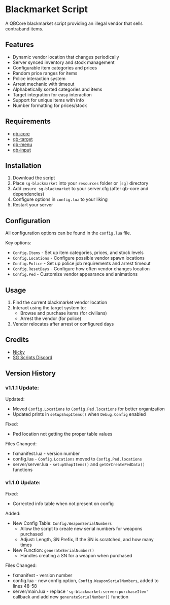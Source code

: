# Blackmarket Script

A QBCore blackmarket script providing an illegal vendor that sells contraband items.

## Features

- Dynamic vendor location that changes periodically
- Server synced inventory and stock management
- Configurable item categories and prices
- Random price ranges for items
- Police interaction system
- Arrest mechanic with timeout
- Alphabetically sorted categories and items
- Target integration for easy interaction
- Support for unique items with info
- Number formatting for prices/stock

## Requirements

- [qb-core](https://github.com/qbcore-framework/qb-core)
- [qb-target](https://github.com/BerkieBb/qb-target)
- [qb-menu](https://github.com/qbcore-framework/qb-menu)
- [qb-input](https://github.com/qbcore-framework/qb-input)

## Installation

1. Download the script
2. Place `sg-blackmarket` into your `resources` folder or `[sg]` directory
3. Add `ensure sg-blackmarket` to your server.cfg (after qb-core and dependencies)
4. Configure options in `config.lua` to your liking
5. Restart your server

## Configuration

All configuration options can be found in the `config.lua` file.

Key options:
- `Config.Items` - Set up item categories, prices, and stock levels
- `Config.Locations` - Configure possible vendor spawn locations
- `Config.Police` - Set up police job requirements and arrest timeout
- `Config.ResetDays` - Configure how often vendor changes location
- `Config.Ped` - Customize vendor appearance and animations

## Usage

1. Find the current blackmarket vendor location
2. Interact using the target system to:
   - Browse and purchase items (for civilians)
   - Arrest the vendor (for police)
3. Vendor relocates after arrest or configured days

## Credits

- [Nicky](https://forum.cfx.re/u/Sanriku)
- [SG Scripts Discord](https://discord.gg/uEDNgAwhey)



## Version History

### v1.1.1 Update:
Updated:
- Moved `Config.Locations` to `Config.Ped.locations` for better organization
- Updated prints in `setupShopItems()` when `Debug.Config` enabled

Fixed:
- Ped location not getting the proper table values

Files Changed:
- fxmanifest.lua - version number
- config.lua - `Config.Locations` moved to `Config.Ped.locations`
- server/server.lua - `setupShopItems()` and `getOrCreatePedData()` functions

### v1.1.0 Update:
Fixed:
- Corrected info table when not present on config

Added:
- New Config Table: `Config.WeaponSerialNumbers`
  - Allow the script to create new serial numbers for weapons purchased
  - Adjust: Length, SN Prefix, If the SN is scratched, and how many times
- New Function: `generateSerialNumber()`
  - Handles creating a SN for a weapon when purchased

Files Changed:
- fxmanifest - version number
- config.lua - new config option, `Config.WeaponSerialNumbers`, added to lines 48-58
- server/main.lua - replace `'sg-blackmarket:server:purchaseItem'` callback and add new `generateSerialNumber()` function